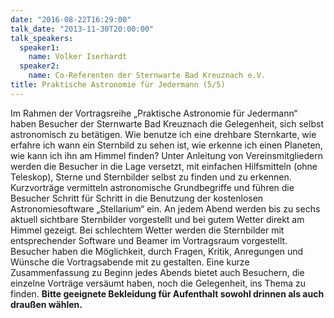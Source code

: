 ```yaml
---
date: "2016-08-22T16:29:00"
talk_date: "2013-11-30T20:00:00"
talk_speakers:
  speaker1:
    name: Volker Iserhardt
  speaker2:
    name: Co-Referenten der Sternwarte Bad Kreuznach e.V.
title: Praktische Astronomie für Jedermann (5/5)
---
```


Im Rahmen der Vortragsreihe „Praktische Astronomie für Jedermann“ haben Besucher der Sternwarte Bad Kreuznach die Gelegenheit, sich selbst astronomisch zu betätigen. Wie benutze ich eine drehbare Sternkarte, wie erfahre ich wann ein Sternbild zu sehen ist, wie erkenne ich einen Planeten, wie kann ich ihn am Himmel finden? Unter Anleitung von Vereinsmitgliedern werden die Besucher in die Lage versetzt, mit einfachen Hilfsmitteln (ohne Teleskop), Sterne und Sternbilder selbst zu finden und zu erkennen. Kurzvorträge vermitteln astronomische Grundbegriffe und führen die Besucher Schritt für Schritt in die Benutzung der kostenlosen Astronomiesoftware „Stellarium“ ein. An jedem Abend werden bis zu sechs aktuell sichtbare Sternbilder vorgestellt und bei gutem Wetter direkt am Himmel gezeigt. Bei schlechtem Wetter werden die Sternbilder mit entsprechender Software und Beamer im Vortragsraum vorgestellt. Besucher haben die Möglichkeit, durch Fragen, Kritik, Anregungen und Wünsche die Vortragsabende mit zu gestalten. Eine kurze Zusammenfassung zu Beginn jedes Abends bietet auch Besuchern, die einzelne Vorträge versäumt haben, noch die Gelegenheit, ins Thema zu finden.
**Bitte geeignete Bekleidung für Aufenthalt sowohl drinnen als auch draußen wählen.**
